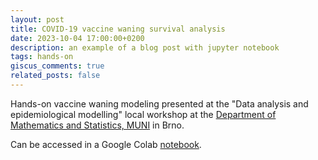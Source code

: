 ```yaml
---
layout: post
title: COVID-19 vaccine waning survival analysis
date: 2023-10-04 17:00:00+0200
description: an example of a blog post with jupyter notebook
tags: hands-on
giscus_comments: true
related_posts: false
---
```


Hands-on vaccine waning modeling presented at the "Data analysis and epidemiological modelling" local workshop at
the [Department of Mathematics and Statistics, MUNI](https://www.muni.cz/o-univerzite/fakulty-a-pracoviste/prirodovedecka-fakulta/311010-ustav-matematiky-a-statistiky) in Brno.

Can be accessed in a Google Colab [notebook](https://colab.research.google.com/drive/1PolCbOGANyy7t0WCOLnjIMTUFJ33v5ms?usp=sharing).